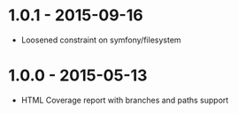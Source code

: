 # 1.0.1 - 2015-09-16

* Loosened constraint on symfony/filesystem

# 1.0.0 - 2015-05-13

* HTML Coverage report with branches and paths support
